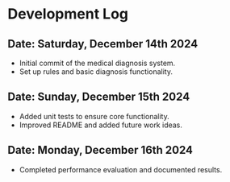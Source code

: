 # Development Log

## Date: Saturday, December 14th 2024
- Initial commit of the medical diagnosis system.
- Set up rules and basic diagnosis functionality.

## Date: Sunday, December 15th 2024
- Added unit tests to ensure core functionality.
- Improved README and added future work ideas.

## Date: Monday, December 16th 2024
- Completed performance evaluation and documented results.